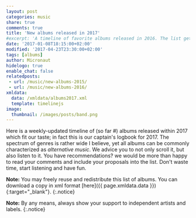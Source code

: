 ```yaml
---
layout: post
categories: music
share: true
comments: true
title: 'New albums released in 2017'
#excerpt: 'A timeline of favorite albums released in 2016. The list gets updated throughout the year.'
date: '2017-01-08T18:15:00+02:00'
modified: '2017-04-23T23:30:00+02:00'
tags: [albums]
author: Micronaut
hidelogo: true
enable_chat: false
relatedposts:
 - url: /music/new-albums-2015/
 - url: /music/new-albums-2016/ 
xmldata: 
  data: /xmldata/albums2017.xml
  template: timelinejs
image:
  thumbnail: /images/posts/band.png
---
```

Here is a weekly-updated timeline of (so far #<span id="amountxmldata"></span>) albums released within 2017 which fit our taste; in fact this is our captain's logbook for 2017. The spectrum of genres is rather wide I believe, yet all albums can be commonly characterized as *alternative music*. We advice you to not only scroll it, but also listen to it. You have recommendations? we would be more than happy to read your comments and include your proposals into the list. Don't waste time, start listening and have fun.

**Note:** You may freely reuse and redistribute this list of albums. You can download a copy in xml format [<i class="fa fa-link"></i>here]({{ page.xmldata.data }}){:target="_blank"}.
{:.notice}

**Note:** By any means, always show your support to independent artists and labels.
{:.notice}

<div id='timeline-js' style="width: 100%; height: 700px"></div>